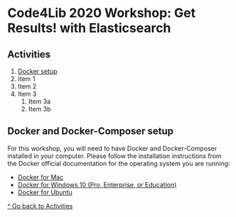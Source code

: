 # Code4Lib 2020 Workshop: Get Results! with Elasticsearch

## Activities
1. [Docker setup](#docker-and-docker-composer-setup)
2. Item 1
3. Item 2
4. Item 3
   1. Item 3a
   1. Item 3b
   
## Docker and Docker-Composer setup
For this workshop, you will need to have Docker and Docker-Composer installed in your computer. 
Please follow the installation instructions from the Docker official documentation for the operating system you are running:
* [Docker for Mac](https://docs.docker.com/docker-for-mac/install/)
* [Docker for Windows 10 (Pro, Enterprise, or Education)](https://docs.docker.com/docker-for-windows/install/)
* [Docker for Ubuntu](https://docs.docker.com/install/linux/docker-ce/ubuntu/)

[^ Go back to Activities](#activities)
